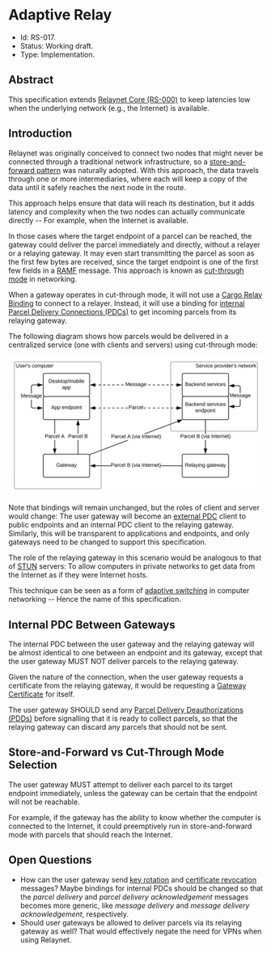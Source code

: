 # Adaptive Relay

- Id: RS-017.
- Status: Working draft.
- Type: Implementation.

## Abstract

This specification extends [Relaynet Core (RS-000)](rs000-core.md) to keep latencies low when the underlying network (e.g., the Internet) is available.

## Introduction

Relaynet was originally conceived to connect two nodes that might never be connected through a traditional network infrastructure, so a [store-and-forward pattern](https://en.wikipedia.org/wiki/Store_and_forward) was naturally adopted. With this approach, the data travels through one or more intermediaries, where each will keep a copy of the data until it safely reaches the next node in the route.

This approach helps ensure that data will reach its destination, but it adds latency and complexity when the two nodes can actually communicate directly -- For example, when the Internet is available.

In those cases where the target endpoint of a parcel can be reached, the gateway could deliver the parcel immediately and directly, without a relayer or a relaying gateway. It may even start transmitting the parcel as soon as the first few bytes are received, since the target endpoint is one of the first few fields in a [RAMF](rs001-ramf.md) message. This approach is known as [cut-through mode](https://en.wikipedia.org/wiki/Cut-through_switching) in networking.

When a gateway operates in cut-through mode, it will not use a [Cargo Relay Binding](rs000-core.md#cargo-relay-binding) to connect to a relayer. Instead, it will use a binding for [internal Parcel Delivery Connections (PDCs)](rs000-core.md#internal-pdc) to get incoming parcels from its relaying gateway. 

The following diagram shows how parcels would be delivered in a centralized service (one with clients and servers) using cut-through mode:

![](assets/rs017/cut-through-mode.svg)

Note that bindings will remain unchanged, but the roles of client and server would change: The user gateway will become an [external PDC](rs000-core.md#external-pdc) client to public endpoints and an internal PDC client to the relaying gateway. Similarly, this will be transparent to applications and endpoints, and only gateways need to be changed to support this specification.

The role of the relaying gateway in this scenario would be analogous to that of [STUN](https://en.wikipedia.org/wiki/STUN) servers: To allow computers in private networks to get data from the Internet as if they were Internet hosts.

This technique can be seen as a form of [adaptive switching](https://en.wikipedia.org/wiki/Adaptive_switching) in computer networking -- Hence the name of this specification.

## Internal PDC Between Gateways

The internal PDC between the user gateway and the relaying gateway will be almost identical to one between an endpoint and its gateway, except that the user gateway MUST NOT deliver parcels to the relaying gateway.

Given the nature of the connection, when the user gateway requests a certificate from the relaying gateway, it would be requesting a [Gateway Certificate](rs002-pki.md#gateway-certificate) for itself.

The user gateway SHOULD send any [Parcel Delivery Deauthorizations (PDDs)](rs002-pki.md#parcel-delivery-deauthorization-pdd) before signalling that it is ready to collect parcels, so that the relaying gateway can discard any parcels that should not be sent.

## Store-and-Forward vs Cut-Through Mode Selection

The user gateway MUST attempt to deliver each parcel to its target endpoint immediately, unless the gateway can be certain that the endpoint will not be reachable.

For example, if the gateway has the ability to know whether the computer is connected to the Internet, it could preemptively run in store-and-forward mode with parcels that should reach the Internet.

## Open Questions

- How can the user gateway send [key rotation](rs002-pki.md#certificate-and-key-rotation) and [certificate revocation](rs002-pki.md) messages? Maybe bindings for internal PDCs should be changed so that the _parcel delivery_ and _parcel delivery acknowledgement_ messages becomes more generic, like _message delivery_ and _message delivery acknowledgement_, respectively.
- Should user gateways be allowed to deliver parcels via its relaying gateway as well? That would effectively negate the need for VPNs when using Relaynet.
